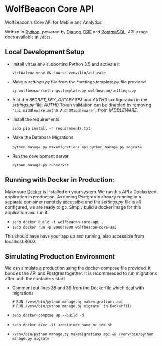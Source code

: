 # WolfBeacon Core API

WolfBeacon's Core API for Mobile and Analytics.

Written in [Python](https://www.python.org/downloads/release/python-352/), powered by [Django](https://www.djangoproject.com/), [DRF](http://www.django-rest-framework.org/) and [PostgreSQL](https://www.postgresql.org/). API usage docs available at `/docs`.

## Local Development Setup

* [Install virtualenv supporting Python 3.5](https://stackoverflow.com/questions/29934032/virtualenv-python-3-ubuntu-14-04-64-bit) and activate it

  `virtualenv venv && source venv/bin/activate`
* Make a *settings.py* file from the *settings.template.py file provided

  `cp wolfbeacon/settings.template.py wolfbeacon/settings.py`
* Add the *SECRET_KEY*, *DATABASES* and *AUTH0* configuration in the *settings.py* file. *AUTH0* Token validation can be disabled by removing `'api.middleware.auth0.Auth0Middleware',` from *MIDDLEWARE*.
* Install the requirements

  `sudo pip install -r requirements.txt`
* Make the Database Migrations

  `python manage.py makemigrations api`
  `python manage.py migrate`
* Run the development server

  `python manage.py runserver`


## Running with Docker in Production:

Make sure [Docker](https://docs.docker.com/engine/installation/) is installed on your system. We run this API a Dockerized application in production. Assuming Postgres is already running in a separate container remotely accessible and the *settings.py* file is all configured, we are ready to go. Simply build a docker image for this application and run it.

* `sudo docker build -t wolfbeacon-core-api .`
* `sudo docker run -p 8000:8000 wolfbeacon-core-api`

This should have have your app up and running, also accessible from localhost:8000.

## Simulating Production Environment

We can simulate a production using the docker-compose file provided. It bundles the API and Postgres together. It is recommended to run migrations after both the containers start.

* Comment out lines 38 and 39 from the Dockerfile which deal with migrations
    ```
    # RUN /venv/bin/python manage.py makemigrations api
    # RUN /venv/bin/python manage.py migrate` in Dockerfile
    ```

* `sudo docker-compose up --build -d`

* `sudo docker exec -it <container_name_or_id> sh`

* `/venv/bin/python manage.py makemigrations api && /venv/bin/python manage.py migrate`

